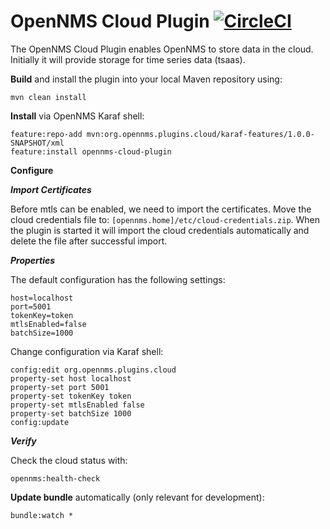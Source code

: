 # OpenNMS Cloud Plugin [![CircleCI](https://circleci.com/gh/OpenNMS/opennms-cloud-plugin.svg?style=svg)](https://circleci.com/gh/OpenNMS/opennms-cloud-plugin)

The OpenNMS Cloud Plugin enables OpenNMS to store data in the cloud.
Initially it will provide storage for time series data (tsaas).

**Build** and install the plugin into your local Maven repository using:
```
mvn clean install
```

**Install** via OpenNMS Karaf shell:
```
feature:repo-add mvn:org.opennms.plugins.cloud/karaf-features/1.0.0-SNAPSHOT/xml
feature:install opennms-cloud-plugin
```
**Configure**

***Import Certificates***

Before mtls can be enabled, we need to import the certificates.
Move the cloud credentials file to: `[opennms.home]/etc/cloud-credentials.zip`.
When the plugin is started it will import the cloud credentials automatically and delete the file after successful import.

***Properties***

The default configuration has the following settings:
```
host=localhost
port=5001
tokenKey=token
mtlsEnabled=false
batchSize=1000
```

Change configuration via Karaf shell:
```
config:edit org.opennms.plugins.cloud
property-set host localhost
property-set port 5001
property-set tokenKey token
property-set mtlsEnabled false
property-set batchSize 1000
config:update
```

***Verify***

Check the cloud status with: 
```
opennms:health-check
```

**Update bundle** automatically (only relevant for development):
```
bundle:watch *
```
